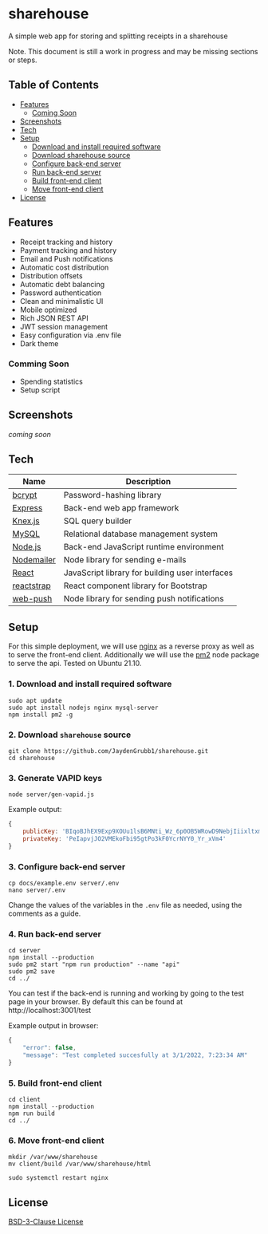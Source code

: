 # sharehouse
A simple web app for storing and splitting receipts in a sharehouse

Note. This document is still a work in progress and may be missing sections or steps.

## Table of Contents
- [Features](#features)
	- [Coming Soon](#comming-soon)
- [Screenshots](#screenshots)
- [Tech](#tech)
- [Setup](#setup)
	- [Download and install required software](#1-download-and-install-required-software)
	- [Download sharehouse source](#2-download-sharehouse-source)
	- [Configure back-end server](#3-configure-back-end-server)
	- [Run back-end server](#4-run-back-end-server)
	- [Build front-end client](#5-build-front-end-client)
	- [Move front-end client](#6-move-front-end-client)
- [License](#license)

## Features
- Receipt tracking and history
- Payment tracking and history
- Email and Push notifications
- Automatic cost distribution
- Distribution offsets
- Automatic debt balancing
- Password authentication
- Clean and minimalistic UI
- Mobile optimized
- Rich JSON REST API
- JWT session management
- Easy configuration via .env file
- Dark theme

### Comming Soon
- Spending statistics
- Setup script

## Screenshots
*coming soon*

## Tech
| Name | Description |
| --- | --- |
| [bcrypt](https://www.npmjs.com/package/bcrypt) | Password-hashing library |
| [Express](https://expressjs.com/) | Back-end web app framework |
| [Knex.js](https://knexjs.org/) | SQL query builder |
| [MySQL](https://www.mysql.com/) | Relational database management system |
| [Node.js](https://nodejs.org/) | Back-end JavaScript runtime environment |
| [Nodemailer](https://nodemailer.com/about/) | Node library for sending e-mails |
| [React](https://reactjs.org/) | JavaScript library for building user interfaces |
| [reactstrap](https://reactstrap.github.io/) | React component library for Bootstrap |
| [web-push](https://www.npmjs.com/package/web-push) | Node library for sending push notifications |

## Setup
For this simple deployment, we will use [nginx](https://www.nginx.com/) as a reverse proxy as well as to serve the front-end client. Additionally we will use the [pm2](https://pm2.keymetrics.io/) node package to serve the api. Tested on Ubuntu 21.10.

### 1. Download and install required software
```console
sudo apt update
sudo apt install nodejs nginx mysql-server
npm install pm2 -g
```

### 2. Download `sharehouse` source
```console
git clone https://github.com/JaydenGrubb1/sharehouse.git
cd sharehouse
```

<!-- TODO packages need installing first -->
### 3. Generate VAPID keys
```console
node server/gen-vapid.js
```
Example output:
```javascript
{
	publicKey: 'BIqoBJhEX9Exp9XOUu1lsB6MNti_Wz_6p0OB5WRowD9NebjIiixltxmBYzWzoLQemuqYmaRvU7QiW9e0-AK2Jrk'
	privateKey: 'PeIapvjJO2VMEkoFbi95gtPo3kF0YcrNYY0_Yr_xVm4'
}
```

### 3. Configure back-end server
```console
cp docs/example.env server/.env
nano server/.env
```
Change the values of the variables in the `.env` file as needed, using the comments as a guide.

### 4. Run back-end server
```console
cd server
npm install --production
sudo pm2 start "npm run production" --name "api"
sudo pm2 save
cd ../
```
You can test if the back-end is running and working by going to the test page in your browser. By default this can be found at http://localhost:3001/test

Example output in browser:
```javascript
{
	"error": false,
	"message": "Test completed succesfully at 3/1/2022, 7:23:34 AM"
}
```

### 5. Build front-end client
```console
cd client
npm install --production
npm run build
cd ../
```

### 6. Move front-end client
```console
mkdir /var/www/sharehouse
mv client/build /var/www/sharehouse/html
```
```console
sudo systemctl restart nginx
```

## License
[BSD-3-Clause License](LICENSE)



<!-- https://gist.github.com/zkiraly/c378a1a43d8be9c9a8f9 -->
<!-- To Restore delete docker branch
```console
git checkout -b docker archive/docker
``` -->